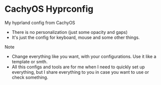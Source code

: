 # CachyOS Hyprconfig
My hyprland config from CachyOS

- There is no personalization (just some opacity and gaps)
- It's just the config for keyboard, mouse and some other things.

> [!NOTE]
> - Change everything like you want, with your configurations. Use it like a template or smth.
> - All this configs and tools are for me when I need to quickly set up everything, but I share everything to you in case you want to use or check something.
